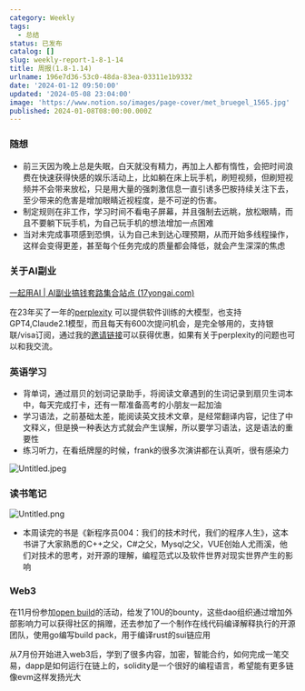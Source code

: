 ```yaml
---
category: Weekly
tags:
  - 总结
status: 已发布
catalog: []
slug: weekly-report-1-8-1-14
title: 周报(1.8-1.14)
urlname: 196e7d36-53c0-48da-83ea-03311e1b9332
date: '2024-01-12 09:50:00'
updated: '2024-05-08 23:04:00'
image: 'https://www.notion.so/images/page-cover/met_bruegel_1565.jpg'
published: 2024-01-08T08:00:00.000Z
---
```


### 随想

- 前三天因为晚上总是失眠，白天就没有精力，再加上人都有惰性，会把时间浪费在快速获得快感的娱乐活动上，比如躺在床上玩手机，刷短视频，但刷短视频并不会带来放松，只是用大量的强刺激信息一直引诱多巴胺持续关注下去，至少带来的危害是增加眼睛近视程度，是不可逆的伤害。
- 制定规则在非工作，学习时间不看电子屏幕，并且强制去远眺，放松眼睛，而且不要躺下玩手机，为自己玩手机的想法增加一点困难
- 当对未完成事项感到恐惧，认为自己未到达心理预期，从而开始多线程操作，这样会变得更差，甚至每个任务完成的质量都会降低，就会产生深深的焦虑

### 关于AI副业


[一起用AI | AI副业搞钱套路集合站点 (17yongai.com)](https://17yongai.com/)


在23年买了一年的[perplexity](https://www.perplexity.ai/) 可以提供软件训练的大模型，也支持GPT4,Claude2.1模型，而且每天有600次提问机会，是完全够用的，支持银联/visa订阅，通过我的[邀请链接](https://perplexity.ai/pro?referral_code=SGJ7X87B)可以获得优惠，如果有关于perplexity的问题也可以和我交流。


### 英语学习

- 背单词，通过扇贝的划词记录助手，将阅读文章遇到的生词记录到扇贝生词本中，每天完成打卡，还有一帮准备高考的小朋友一起加油
- 学习语法，之前基础太差，能阅读英文技术文章，是经常翻译内容，记住了中文释义，但是换一种表达方式就会产生误解，所以要学习语法，这是语法的重要性
- 练习听力，在看纸牌屋的时候，frank的很多次演讲都在认真听，很有感染力

![Untitled.jpeg](https://prod-files-secure.s3.us-west-2.amazonaws.com/5d24fe63-e567-4804-86f9-9fdc62e13082/c33f3733-be40-431e-a494-10399ac86f32/Untitled.jpeg?X-Amz-Algorithm=AWS4-HMAC-SHA256&X-Amz-Content-Sha256=UNSIGNED-PAYLOAD&X-Amz-Credential=ASIAZI2LB4666U47B5F3%2F20250304%2Fus-west-2%2Fs3%2Faws4_request&X-Amz-Date=20250304T053844Z&X-Amz-Expires=3600&X-Amz-Security-Token=IQoJb3JpZ2luX2VjEK7%2F%2F%2F%2F%2F%2F%2F%2F%2F%2FwEaCXVzLXdlc3QtMiJGMEQCIBPlXsSCbII731l1sSaAcWbeYWPFNqp8sCIEfa1s86xSAiBnHy03zI3d0fNmPoHY0zvzgD1CYml45CRdPamRXCpxuiqIBAjm%2F%2F%2F%2F%2F%2F%2F%2F%2F%2F8BEAAaDDYzNzQyMzE4MzgwNSIMXMV9AndszmKzcaB8KtwD5U%2FsO6heX8APZewlPYUQVgjpF8d9K0%2FC2DwuyMreu8ysdJJeYpFZOm7yF%2BcJtGK4ZbzfmekzTzabKXUnbVMKEGqPm9n1H2ko%2BBNHSUPVr0E8Jrxnxe5122Wd7ROu6Mt4U53an7Tnc%2Br4A6OdHvl%2Fs8EhuxV%2F33vOgiWzjD%2BaMFLiBfrEgHDbEDl80g2mzIzUqoEcN29%2BU9UNL2b1WB26niuDnK%2B1XNWdWBL5M%2Bg3%2FDp%2ByCpZn%2BKREc26jPJh6DwGkiMns3y4QDiI%2F6IV8nUPtfnmJsi3GS6b4dnVCr0GJmxZOnw9%2B5O2HBPNrH7B0EJ%2FTJSYOdjM7IvPF1C%2BVwgCJkhc7i4mewqbvGAH8OahhQhcLP7CgiOd79kiU8IFoGh0T4vuWifTOoBokMU8Gcup6inYsLDehWZRsmKCXvTpzl6SHET8QtvtO0ClQqXrM2eCJbrjhXfkmYg7jWEAKATI%2BAXJvol1%2BZLUauoDPXxVKTByK66XA9AGXODqkJz1uhbZc%2BYIcN3%2BjYNADXduI6fi9TB9rePMI8tFq1zxUo%2FEW5ppccbD8eUKshPqyJ%2BX%2BoLDFd6gpQIoeI%2BP%2FV16J2wnJQIxMzje8H1MDcRSruIxC6IFcxMEH8QM9mpQG4MwyJ2avgY6pgEa2EMfqOS8Mwpq1UN0DQRevYqJHk6Pur%2BW%2FoVVCj4QtyHChTmxpiHA6RzNmV1kqOlasB0%2F2RMQzqOEhyewBdPi36MGjrK8AleTXBEdNBRMOs0QU2b4nCnXPJKjlfRrQgOZ8bwGQ%2FPlpHGaFpwowATXEvVygQawAH1AjTH2d40SH%2FXVBjBqvq5gIFgRPPu32qfS0zU64E5q0jLydG8hKKnBgxOLkpcF&X-Amz-Signature=b7ac3c62c8f38de4ccd26b32aa5fe773cdb84687c6c6927edfd5487683164e69&X-Amz-SignedHeaders=host&x-id=GetObject)


### 读书笔记


![Untitled.png](https://prod-files-secure.s3.us-west-2.amazonaws.com/5d24fe63-e567-4804-86f9-9fdc62e13082/96aa439a-1c95-4054-aa84-ef4e0c8eb5d1/Untitled.png?X-Amz-Algorithm=AWS4-HMAC-SHA256&X-Amz-Content-Sha256=UNSIGNED-PAYLOAD&X-Amz-Credential=ASIAZI2LB4666U47B5F3%2F20250304%2Fus-west-2%2Fs3%2Faws4_request&X-Amz-Date=20250304T053844Z&X-Amz-Expires=3600&X-Amz-Security-Token=IQoJb3JpZ2luX2VjEK7%2F%2F%2F%2F%2F%2F%2F%2F%2F%2FwEaCXVzLXdlc3QtMiJGMEQCIBPlXsSCbII731l1sSaAcWbeYWPFNqp8sCIEfa1s86xSAiBnHy03zI3d0fNmPoHY0zvzgD1CYml45CRdPamRXCpxuiqIBAjm%2F%2F%2F%2F%2F%2F%2F%2F%2F%2F8BEAAaDDYzNzQyMzE4MzgwNSIMXMV9AndszmKzcaB8KtwD5U%2FsO6heX8APZewlPYUQVgjpF8d9K0%2FC2DwuyMreu8ysdJJeYpFZOm7yF%2BcJtGK4ZbzfmekzTzabKXUnbVMKEGqPm9n1H2ko%2BBNHSUPVr0E8Jrxnxe5122Wd7ROu6Mt4U53an7Tnc%2Br4A6OdHvl%2Fs8EhuxV%2F33vOgiWzjD%2BaMFLiBfrEgHDbEDl80g2mzIzUqoEcN29%2BU9UNL2b1WB26niuDnK%2B1XNWdWBL5M%2Bg3%2FDp%2ByCpZn%2BKREc26jPJh6DwGkiMns3y4QDiI%2F6IV8nUPtfnmJsi3GS6b4dnVCr0GJmxZOnw9%2B5O2HBPNrH7B0EJ%2FTJSYOdjM7IvPF1C%2BVwgCJkhc7i4mewqbvGAH8OahhQhcLP7CgiOd79kiU8IFoGh0T4vuWifTOoBokMU8Gcup6inYsLDehWZRsmKCXvTpzl6SHET8QtvtO0ClQqXrM2eCJbrjhXfkmYg7jWEAKATI%2BAXJvol1%2BZLUauoDPXxVKTByK66XA9AGXODqkJz1uhbZc%2BYIcN3%2BjYNADXduI6fi9TB9rePMI8tFq1zxUo%2FEW5ppccbD8eUKshPqyJ%2BX%2BoLDFd6gpQIoeI%2BP%2FV16J2wnJQIxMzje8H1MDcRSruIxC6IFcxMEH8QM9mpQG4MwyJ2avgY6pgEa2EMfqOS8Mwpq1UN0DQRevYqJHk6Pur%2BW%2FoVVCj4QtyHChTmxpiHA6RzNmV1kqOlasB0%2F2RMQzqOEhyewBdPi36MGjrK8AleTXBEdNBRMOs0QU2b4nCnXPJKjlfRrQgOZ8bwGQ%2FPlpHGaFpwowATXEvVygQawAH1AjTH2d40SH%2FXVBjBqvq5gIFgRPPu32qfS0zU64E5q0jLydG8hKKnBgxOLkpcF&X-Amz-Signature=5c1b87e167c157cd52c3abf977717da17439d320336f35d104d6e7e1a39f912e&X-Amz-SignedHeaders=host&x-id=GetObject)

- 本周读完的书是《新程序员004：我们的技术时代，我们的程序人生》，这本书讲了大家熟悉的C++之父，C#之父，Mysql之父，VUE创始人尤雨溪，他们对技术的思考，对开源的理解，编程范式以及软件世界对现实世界产生的影响

### Web3


在11月份参加[open build](https://openbuild.xyz/learn/challenges)的活动，给发了10U的bounty，这些dao组织通过增加外部影响力可以获得社区的捐赠，还去参加了一个制作在线代码编译解释执行的开源团队，使用go编写build pack，用于编译rust的sui链应用


从7月份开始进入web3后，学到了很多内容，加密，智能合约，如何完成一笔交易，dapp是如何运行在链上的，solidity是一个很好的编程语言，希望能有更多链像evm这样发扬光大

